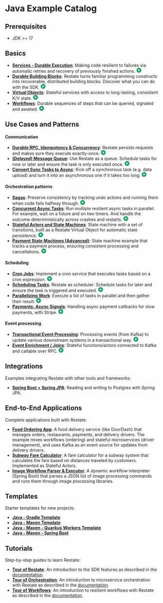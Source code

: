 # Java Example Catalog

## Prerequisites
- JDK >= 17

## Basics

- **[Services - Durable Execution](basics)**: Making code resilient to failures via automatic retries and recovery of previously finished actions. [<img src="https://raw.githubusercontent.com/restatedev/img/refs/heads/main/play-button.svg" width="16" height="16">](basics/src/main/java/durable_execution/SubscriptionService.java)
- **[Durable Building Blocks](basics)**: Restate turns familiar programming constructs into recoverable, distributed building blocks. Discover what you can do with the SDK. [<img src="https://raw.githubusercontent.com/restatedev/img/refs/heads/main/play-button.svg" width="16" height="16">](basics/src/main/java/building_blocks/MyService.java)
- **[Virtual Objects](basics)**: Stateful services with access to long-lasting, consistent K/V state.  [<img src="https://raw.githubusercontent.com/restatedev/img/refs/heads/main/play-button.svg" width="16" height="16">](basics/src/main/java/virtual_objects/GreeterObject.java)
- **[Workflows](basics)**: Durable sequences of steps that can be queried, signaled and awaited. [<img src="https://raw.githubusercontent.com/restatedev/img/refs/heads/main/play-button.svg" width="16" height="16">](basics/src/main/java/workflows/SignupWorkflow.java)

## Use Cases and Patterns

#### Communication
- **[Durable RPC, Idempotency & Concurrency](patterns-use-cases/README.md#durable-rpc-idempotency--concurrency)**: Restate persists requests and makes sure they execute exactly-once. [<img src="https://raw.githubusercontent.com/restatedev/img/refs/heads/main/play-button.svg" width="16" height="16">](patterns-use-cases/src/main/java/my/example/durablerpc/MyClient.java)
- **[(Delayed) Message Queue](patterns-use-cases/README.md#delayed-message-queue)**: Use Restate as a queue. Schedule tasks for now or later and ensure the task is only executed once. [<img src="https://raw.githubusercontent.com/restatedev/img/refs/heads/main/play-button.svg" width="16" height="16">](patterns-use-cases/src/main/java/my/example/queue/TaskSubmitter.java)
- **[Convert Sync Tasks to Async](patterns-use-cases/README.md#convert-sync-tasks-to-async)**: Kick off a synchronous task (e.g. data upload) and turn it into an asynchronous one if it takes too long. [<img src="https://raw.githubusercontent.com/restatedev/img/refs/heads/main/play-button.svg" width="16" height="16">](patterns-use-cases/src/main/java/my/example/syncasync/UploadClient.java)

#### Orchestration patterns
- **[Sagas](patterns-use-cases/README.md#sagas)**: Preserve consistency by tracking undo actions and running them when code fails halfway through. [<img src="https://raw.githubusercontent.com/restatedev/img/refs/heads/main/play-button.svg" width="16" height="16">](patterns-use-cases/src/main/java/my/example/sagas/BookingWorkflow.java)
- **[Concurrent Async Tasks](patterns-use-cases/README.md#concurrent-async-tasks)**: Run multiple resilient async tasks in parallel. For example, wait on a future and on two timers. And handle the outcome deterministically across crashes and restarts. [<img src="https://raw.githubusercontent.com/restatedev/img/refs/heads/main/play-button.svg" width="16" height="16">](patterns-use-cases/src/main/java/my/example/concurrenttasks/EmailVerification.java)
- **[Stateful Actors and State Machines](patterns-use-cases/README.md#stateful-actors-and-state-machines)**: State machine with a set of transitions, built as a Restate Virtual Object for automatic state persistence. [<img src="https://raw.githubusercontent.com/restatedev/img/refs/heads/main/play-button.svg" width="16" height="16">](patterns-use-cases/src/main/java/my/example/statefulactors/MachineOperator.java)
- **[Payment State Machines (Advanced)](patterns-use-cases/README.md#payment-state-machines)**: State machine example that tracks a payment process, ensuring consistent processing and cancellations. [<img src="https://raw.githubusercontent.com/restatedev/img/refs/heads/main/play-button.svg" width="16" height="16">](patterns-use-cases/src/main/java/my/example/statemachinepayments/PaymentProcessor.java)

#### Scheduling
- **[Cron Jobs](patterns-use-cases/README.md#cron-jobs)**: Implement a cron service that executes tasks based on a cron expression. [<img src="https://raw.githubusercontent.com/restatedev/img/refs/heads/main/play-button.svg" width="16" height="16">](patterns-use-cases/src/main/java/my/example/cron/Cron.java)
- **[Scheduling Tasks](patterns-use-cases/README.md#scheduling-tasks)**: Restate as scheduler: Schedule tasks for later and ensure the task is triggered and executed. [<img src="https://raw.githubusercontent.com/restatedev/img/refs/heads/main/play-button.svg" width="16" height="16">](patterns-use-cases/src/main/java/my/example/schedulingtasks/PaymentTracker.java)
- **[Parallelizing Work](patterns-use-cases/README.md#parallelizing-work)**: Execute a list of tasks in parallel and then gather their result. [<img src="https://raw.githubusercontent.com/restatedev/img/refs/heads/main/play-button.svg" width="16" height="16">](patterns-use-cases/src/main/java/my/example/parallelizework/FanOutWorker.java)
- **[Payments: Async Signals](patterns-use-cases/README.md#payment-signals)**: Handling async payment callbacks for slow payments, with Stripe. [<img src="https://raw.githubusercontent.com/restatedev/img/refs/heads/main/play-button.svg" width="16" height="16">](patterns-use-cases/src/main/java/my/example/signalspayments/PaymentService.java)

#### Event processing
- **[Transactional Event Processing](patterns-use-cases/README.md#transactional-event-processing)**: Processing events (from Kafka) to update various downstream systems in a transactional way. [<img src="https://raw.githubusercontent.com/restatedev/img/refs/heads/main/play-button.svg" width="16" height="16">](patterns-use-cases/src/main/java/my/example/eventtransactions/UserFeed.java)
- **[Event Enrichment / Joins](patterns-use-cases/README.md#event-enrichment--joins)**: Stateful functions/actors connected to Kafka and callable over RPC. [<img src="https://raw.githubusercontent.com/restatedev/img/refs/heads/main/play-button.svg" width="16" height="16">](patterns-use-cases/src/main/java/my/example/eventenrichment/PackageTracker.java)

## Integrations

Examples integrating Restate with other tools and frameworks:

- **[Spring Boot + Spring JPA](integrations/java-spring)**: Reading and writing to Postgres with Spring JPA.

## End-to-End Applications

Complete applications built with Restate:

- **[Food Ordering App](end-to-end-applications/food-ordering)**: A food delivery service (like DoorDash) that manages orders, restaurants, payments, and delivery drivers. The example mixes workflows (ordering) and stateful microservices (driver management), and uses Kafka as an event source for updates from delivery drivers.
- **[Subway Fare Calculator](end-to-end-applications/subway-fare-calculator)**: A fare calculator for a subway system that calculates the fare based on distances traveled by customers. Implemented as Stateful Actors. 
- **[Image Workflow Parser & Executor](end-to-end-applications/workflow-interpreter)**: A dynamic workflow interpreter (Spring Boot) that parses a JSON list of image processing commands and runs them through image processing libraries.

## Templates

Starter templates for new projects:

- **[Java - Gradle Template](templates/java-gradle)**
- **[Java - Maven Template](templates/java-maven)**
- **[Java - Maven - Quarkus Workers Template](templates/java-maven-quarkus)**
- **[Java - Maven - Spring Boot](templates/java-maven-spring-boot)**

## Tutorials

Step-by-step guides to learn Restate:

- **[Tour of Restate](tutorials/tour-of-restate-java)**: An introduction to the SDK features as described in the [documentation](https://docs.restate.dev/get_started/tour).
- **[Tour of Orchestration](tutorials/tour-of-orchestration-java)**: An introduction to microservice orchestration with Restate as described in the [documentation](https://docs.restate.dev/tour/microservice-orchestration).
- **[Tour of Workflows](tutorials/tour-of-workflows-java)**: An introduction to resilient workflows with Restate as described in the [documentation](https://docs.restate.dev/tour/workflows).